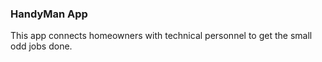 ### HandyMan App
This app connects homeowners with technical personnel to get the small odd jobs done.
